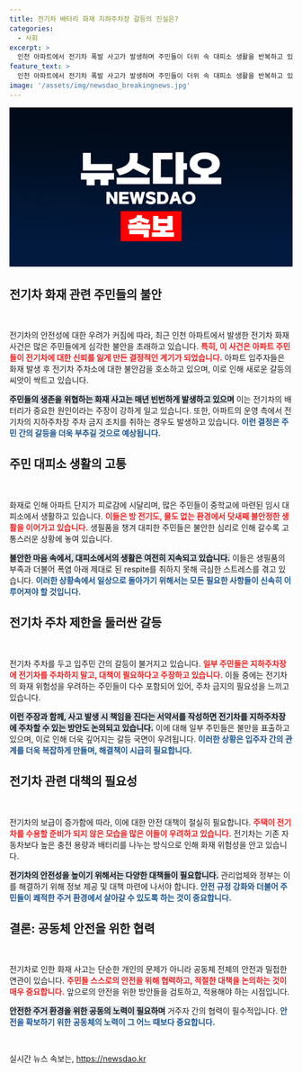 ```yaml
---
title: 전기차 배터리 화재 지하주차장 갈등의 진실은?
categories:
  - 사회
excerpt: >
  인천 아파트에서 전기차 폭발 사고가 발생하며 주민들이 더위 속 대피소 생활을 반복하고 있습니다. 갈등이 심화된 전기차 지하주차 문제, 해결 방안은 있을까?
feature_text: >
  인천 아파트에서 전기차 폭발 사고가 발생하며 주민들이 더위 속 대피소 생활을 반복하고 있습니다. 갈등이 심화된 전기차 지하주차 문제, 해결 방안은 있을까?
image: '/assets/img/newsdao_breakingnews.jpg'
---
```


<p><img src="/assets/img/newsdao_breakingnews.jpg" alt="ontimetimes 속보" /></p>

<h2 data-ke-size="size26">전기차 화재 관련 주민들의 불안</h2>

<p data-ke-size="size16">&nbsp;</p>

<p>전기차의 안전성에 대한 우려가 커짐에 따라, 최근 인천 아파트에서 발생한 전기차 화재 사건은 많은 주민들에게 심각한 불안을 초래하고 있습니다. <b><span style="color: #ee2323;">특히, 이 사건은 아파트 주민들이 전기차에 대한 신뢰를 잃게 만든 결정적인 계기가 되었습니다.</span></b> 아파트 입주자들은 화재 발생 후 전기차 주차소에 대한 불안감을 호소하고 있으며, 이로 인해 새로운 갈등의 씨앗이 싹트고 있습니다.</p>

<p><b><span style="background-color: #21538527;">주민들의 생존을 위협하는 화재 사고는 매년 빈번하게 발생하고 있으며</span></b> 이는 전기차의 배터리가 중요한 원인이라는 주장이 강하게 일고 있습니다. 또한, 아파트의 운영 측에서 전기차의 지하주차장 주차 금지 조치를 취하는 경우도 발생하고 있습니다. <b><span style="color: #1a5490;">이런 결정은 주민 간의 갈등을 더욱 부추길 것으로 예상됩니다.</span></b></p>

<h2 data-ke-size="size26">주민 대피소 생활의 고통</h2>

<p data-ke-size="size16">&nbsp;</p>

<p>화재로 인해 아파트 단지가 피로감에 시달리며, 많은 주민들이 중학교에 마련된 임시 대피소에서 생활하고 있습니다. <b><span style="color: #ee2323;">이들은 방 전기도, 물도 없는 환경에서 닷새째 불안정한 생활을 이어가고 있습니다.</span></b> 생필품을 챙겨 대피한 주민들은 불안한 심리로 인해 갈수록 고통스러운 상황에 놓여 있습니다.</p>

<p><b><span style="background-color: #21538527;">불안한 마음 속에서, 대피소에서의 생활은 여전히 지속되고 있습니다.</span></b> 이들은 생필품의 부족과 더불어 폭염 아래 제대로 된 respite를 취하지 못해 극심한 스트레스를 겪고 있습니다. <b><span style="color: #1a5490;">이러한 상황속에서 일상으로 돌아가기 위해서는 모든 필요한 사항들이 신속히 이루어져야 할 것입니다.</span></b></p>

<h2 data-ke-size="size26">전기차 주차 제한을 둘러싼 갈등</h2>

<p data-ke-size="size16">&nbsp;</p>

<p>전기차 주차를 두고 입주민 간의 갈등이 불거지고 있습니다. <b><span style="color: #ee2323;">일부 주민들은 지하주차장에 전기차를 주차하지 말고, 대책이 필요하다고 주장하고 있습니다.</span></b> 이들 중에는 전기차의 화재 위험성을 우려하는 주민들이 다수 포함되어 있어, 주차 금지의 필요성을 느끼고 있습니다.</p>

<p><b><span style="background-color: #21538527;">이런 주장과 함께, 사고 발생 시 책임을 진다는 서약서를 작성하면 전기차를 지하주차장에 주차할 수 있는 방안도 논의되고 있습니다.</span></b> 이에 대해 일부 주민들은 불만을 표출하고 있으며, 이로 인해 더욱 깊어지는 갈등 국면이 우려됩니다. <b><span style="color: #1a5490;">이러한 상황은 입주자 간의 관계를 더욱 복잡하게 만들며, 해결책이 시급히 필요합니다.</span></b></p>

<h2 data-ke-size="size26">전기차 관련 대책의 필요성</h2>

<p data-ke-size="size16">&nbsp;</p>

<p>전기차의 보급이 증가함에 따라, 이에 대한 안전 대책이 절실히 필요합니다. <b><span style="color: #ee2323;">주택이 전기차를 수용할 준비가 되지 않은 모습을 많은 이들이 우려하고 있습니다.</span></b> 전기차는 기존 자동차보다 높은 충전 용량과 배터리를 나누는 방식으로 인해 화재 위험성을 안고 있습니다.</p>

<p><b><span style="background-color: #21538527;">전기차의 안전성을 높이기 위해서는 다양한 대책들이 필요합니다.</span></b> 관리업체와 정부는 이를 해결하기 위해 정보 제공 및 대책 마련에 나서야 합니다. <b><span style="color: #1a5490;">안전 규정 강화와 더불어 주민들이 쾌적한 주거 환경에서 살아갈 수 있도록 하는 것이 중요합니다.</span></b></p>

<h2 data-ke-size="size26">결론: 공동체 안전을 위한 협력</h2>

<p data-ke-size="size16">&nbsp;</p>

<p>전기차로 인한 화재 사고는 단순한 개인의 문제가 아니라 공동체 전체의 안전과 밀접한 연관이 있습니다. <b><span style="color: #ee2323;">주민들 스스로의 안전을 위해 협력하고, 적절한 대책을 논의하는 것이 매우 중요합니다.</span></b> 앞으로의 안전을 위한 방안들을 검토하고, 적용해야 하는 시점입니다.</p>

<p><b><span style="background-color: #21538527;">안전한 주거 환경을 위한 공동의 노력이 필요하며</span></b> 거주자 간의 협력이 필수적입니다. <b><span style="color: #1a5490;">안전을 확보하기 위한 공동체의 노력이 그 어느 때보다 중요합니다.</span></b> </p>

<p data-ke-size="size16">&nbsp;</p>
실시간 뉴스 속보는, <a href="https://newsdao.kr" rel="dofollow">https://newsdao.kr</a>


